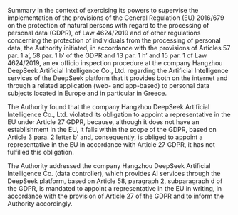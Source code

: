 Summary
In the context of exercising its powers to supervise the implementation of the provisions of the General Regulation (EU) 2016/679 on the protection of natural persons with regard to the processing of personal data (GDPR), of Law 4624/2019 and of other regulations concerning the protection of individuals from the processing of personal data, the Authority initiated, in accordance with the provisions of Articles 57 par. 1 a’, 58 par. 1 b’ of the GDPR and 13 par. 1 h’ and 15 par. 1 of Law 4624/2019, an ex officio inspection procedure at the company Hangzhou DeepSeek Artificial Intelligence Co., Ltd. regarding the Artificial Intelligence services of the DeepSeek platform that it provides both on the internet and through a related application (web- and app-based) to personal data subjects located in Europe and in particular in Greece.

The Authority found that the company Hangzhou DeepSeek Artificial Intelligence Co., Ltd. violated its obligation to appoint a representative in the EU under Article 27 GDPR, because, although it does not have an establishment in the EU, it falls within the scope of the GDPR, based on Article 3 para. 2 letter b’ and, consequently, is obliged to appoint a representative in the EU in accordance with Article 27 GDPR, it has not fulfilled this obligation.

The Authority addressed the company Hangzhou DeepSeek Artificial Intelligence Co. (data controller), which provides AI services through the DeepSeek platform, based on Article 58, paragraph 2, subparagraph d of the GDPR, is mandated to appoint a representative in the EU in writing, in accordance with the provision of Article 27 of the GDPR and to inform the Authority accordingly.
